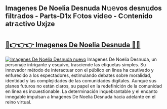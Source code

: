 ## Imagenes De Noelia Desnuda N𝚞𝚎vos desn𝚞dos filtr𝚊dos - Parts-D1x F𝚘tos vid𝚎o - C𝚘ntenido atr𝚊ctivo Uxjze

# <h2><a href="http://mb1r05o.tromn.icu/?c=Imagenes+De+Noelia+Desnuda">🔗👉👉👉 Imagenes De Noelia Desnuda 🔗🔗</a></h2>

[![Imagenes De Noelia Desnuda nuevo](https://i.imgur.com/pEAQMta.gif)](http://mb1r05o.tromn.icu/?c=Imagenes+De+Noelia+Desnuda)
Imagenes De Noelia Desnuda, un personaje intrigante y esquivo, trasciende las etiquetas simples. Su innovador método de interactuar con el público en línea ha cautivado y enfurecido a los espectadores, estimulando debates sobre moralidad, identidad y las complejidades de las comunidades digitales. Aunque sus planes futuros no están claros, su papel en la redefinición de la comunidad en línea es incuestionable. La determinación inquebrantable y el encanto innegable impulsan a Imagenes De Noelia Desnuda hacia adelante en el reino virtual.
